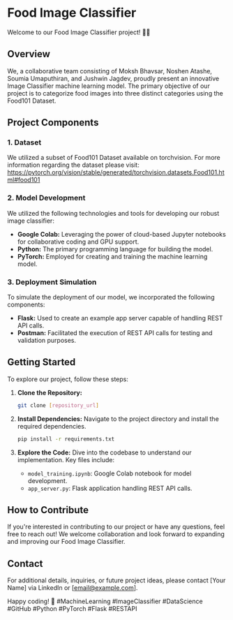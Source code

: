 # Food Image Classifier

Welcome to our Food Image Classifier project! 🍲📸

## Overview

We, a collaborative team consisting of Moksh Bhavsar, Noshen Atashe, Soumia Umaputhiran, and Jushwin Jagdev, proudly present an innovative Image Classifier machine learning model. The primary objective of our project is to categorize food images into three distinct categories using the Food101 Dataset.

## Project Components

### 1. Dataset
We utilized a subset of Food101 Dataset available on torchvision. For more information regarding the dataset please visit: https://pytorch.org/vision/stable/generated/torchvision.datasets.Food101.html#food101

### 2. Model Development

We utilized the following technologies and tools for developing our robust image classifier:

- **Google Colab:** Leveraging the power of cloud-based Jupyter notebooks for collaborative coding and GPU support.
- **Python:** The primary programming language for building the model.
- **PyTorch:** Employed for creating and training the machine learning model.

### 3. Deployment Simulation

To simulate the deployment of our model, we incorporated the following components:

- **Flask:** Used to create an example app server capable of handling REST API calls.
- **Postman:** Facilitated the execution of REST API calls for testing and validation purposes.

## Getting Started

To explore our project, follow these steps:

1. **Clone the Repository:**
   ```bash
   git clone [repository_url]
   ```

2. **Install Dependencies:**
   Navigate to the project directory and install the required dependencies.
   ```bash
   pip install -r requirements.txt
   ```

3. **Explore the Code:**
   Dive into the codebase to understand our implementation. Key files include:
   - `model_training.ipynb`: Google Colab notebook for model development.
   - `app_server.py`: Flask application handling REST API calls.

## How to Contribute

If you're interested in contributing to our project or have any questions, feel free to reach out! We welcome collaboration and look forward to expanding and improving our Food Image Classifier.

## Contact

For additional details, inquiries, or future project ideas, please contact [Your Name] via LinkedIn or [email@example.com].

Happy coding! 🚀 #MachineLearning #ImageClassifier #DataScience #GitHub #Python #PyTorch #Flask #RESTAPI
